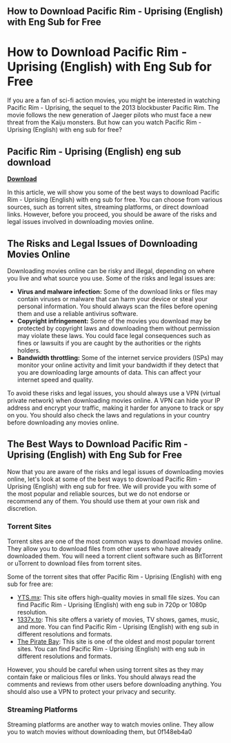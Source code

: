 ## How to Download Pacific Rim - Uprising (English) with Eng Sub for Free

  
# How to Download Pacific Rim - Uprising (English) with Eng Sub for Free
 
If you are a fan of sci-fi action movies, you might be interested in watching Pacific Rim - Uprising, the sequel to the 2013 blockbuster Pacific Rim. The movie follows the new generation of Jaeger pilots who must face a new threat from the Kaiju monsters. But how can you watch Pacific Rim - Uprising (English) with eng sub for free?
 
## Pacific Rim - Uprising (English) eng sub download


[**Download**](https://www.google.com/url?q=https%3A%2F%2Ftinurll.com%2F2tLwhG&sa=D&sntz=1&usg=AOvVaw3hEaxZ8x5qyQtWhUVm8xcm)

 
In this article, we will show you some of the best ways to download Pacific Rim - Uprising (English) with eng sub for free. You can choose from various sources, such as torrent sites, streaming platforms, or direct download links. However, before you proceed, you should be aware of the risks and legal issues involved in downloading movies online.
 
## The Risks and Legal Issues of Downloading Movies Online
 
Downloading movies online can be risky and illegal, depending on where you live and what source you use. Some of the risks and legal issues are:
 
- **Virus and malware infection:** Some of the download links or files may contain viruses or malware that can harm your device or steal your personal information. You should always scan the files before opening them and use a reliable antivirus software.
- **Copyright infringement:** Some of the movies you download may be protected by copyright laws and downloading them without permission may violate these laws. You could face legal consequences such as fines or lawsuits if you are caught by the authorities or the rights holders.
- **Bandwidth throttling:** Some of the internet service providers (ISPs) may monitor your online activity and limit your bandwidth if they detect that you are downloading large amounts of data. This can affect your internet speed and quality.

To avoid these risks and legal issues, you should always use a VPN (virtual private network) when downloading movies online. A VPN can hide your IP address and encrypt your traffic, making it harder for anyone to track or spy on you. You should also check the laws and regulations in your country before downloading any movies online.
 
## The Best Ways to Download Pacific Rim - Uprising (English) with Eng Sub for Free
 
Now that you are aware of the risks and legal issues of downloading movies online, let's look at some of the best ways to download Pacific Rim - Uprising (English) with eng sub for free. We will provide you with some of the most popular and reliable sources, but we do not endorse or recommend any of them. You should use them at your own risk and discretion.
 
### Torrent Sites
 
Torrent sites are one of the most common ways to download movies online. They allow you to download files from other users who have already downloaded them. You will need a torrent client software such as BitTorrent or uTorrent to download files from torrent sites.
 
Some of the torrent sites that offer Pacific Rim - Uprising (English) with eng sub for free are:

- [YTS.mx](https://yts.mx/movies/pacific-rim-uprising-2018): This site offers high-quality movies in small file sizes. You can find Pacific Rim - Uprising (English) with eng sub in 720p or 1080p resolution.
- [1337x.to](https://1337x.to/movie/268896/Pacific-Rim-Uprising-2018/): This site offers a variety of movies, TV shows, games, music, and more. You can find Pacific Rim - Uprising (English) with eng sub in different resolutions and formats.
- [The Pirate Bay](https://thepiratebay.org/description.php?id=21181987): This site is one of the oldest and most popular torrent sites. You can find Pacific Rim - Uprising (English) with eng sub in different resolutions and formats.

However, you should be careful when using torrent sites as they may contain fake or malicious files or links. You should always read the comments and reviews from other users before downloading anything. You should also use a VPN to protect your privacy and security.
 
### Streaming Platforms
 
Streaming platforms are another way to watch movies online. They allow you to watch movies without downloading them, but
 0f148eb4a0
